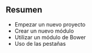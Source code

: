 
## Resumen

- Empezar un nuevo proyecto
- Crear un nuevo módulo
- Utilizar un módulo de Bower
- Uso de las pestañas
